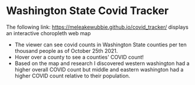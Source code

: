 # Washington State Covid Tracker
The following link: https://meleakewubbie.github.io/covid_tracker/ displays an interactive choropleth web map 
* The viewer can see covid counts in Washington State counties per ten thousand people as of October 25th 2021.
* Hover over a county to see a counties' COVID count!
* Based on the map and research I discovered western washington had a higher overall COVID count but middle and eastern washington had a higher COVID count relative to their population.
